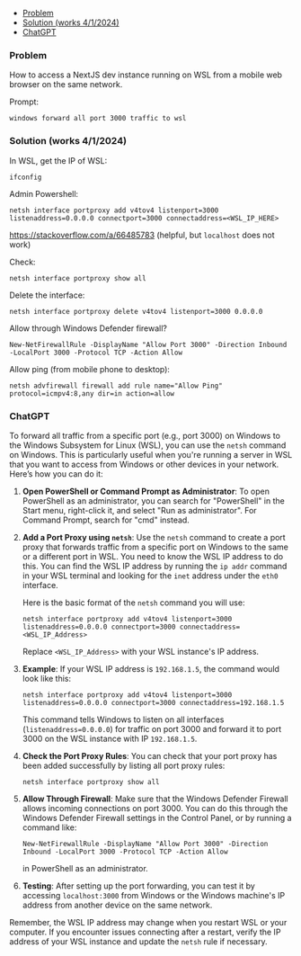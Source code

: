 - [Problem](#problem)
- [Solution (works 4/1/2024)](#solution-works-412024)
- [ChatGPT](#chatgpt)

### Problem

How to access a NextJS dev instance running on WSL from a mobile web browser on the same network.

Prompt:

```
windows forward all port 3000 traffic to wsl
```

### Solution (works 4/1/2024)

In WSL, get the IP of WSL:

```
ifconfig
```

Admin Powershell:

```
netsh interface portproxy add v4tov4 listenport=3000 listenaddress=0.0.0.0 connectport=3000 connectaddress=<WSL_IP_HERE>
```

https://stackoverflow.com/a/66485783 (helpful, but `localhost` does not work)

Check:

```
netsh interface portproxy show all
```

Delete the interface:

```
netsh interface portproxy delete v4tov4 listenport=3000 0.0.0.0
```

Allow through Windows Defender firewall?

```
New-NetFirewallRule -DisplayName "Allow Port 3000" -Direction Inbound -LocalPort 3000 -Protocol TCP -Action Allow
```

Allow ping (from mobile phone to desktop):

```
netsh advfirewall firewall add rule name="Allow Ping" protocol=icmpv4:8,any dir=in action=allow
```

### ChatGPT

To forward all traffic from a specific port (e.g., port 3000) on Windows to the Windows Subsystem for Linux (WSL), you can use the `netsh` command on Windows. This is particularly useful when you're running a server in WSL that you want to access from Windows or other devices in your network. Here’s how you can do it:

1. **Open PowerShell or Command Prompt as Administrator**: To open PowerShell as an administrator, you can search for "PowerShell" in the Start menu, right-click it, and select "Run as administrator". For Command Prompt, search for "cmd" instead.

2. **Add a Port Proxy using `netsh`**: Use the `netsh` command to create a port proxy that forwards traffic from a specific port on Windows to the same or a different port in WSL. You need to know the WSL IP address to do this. You can find the WSL IP address by running the `ip addr` command in your WSL terminal and looking for the `inet` address under the `eth0` interface.

   Here is the basic format of the `netsh` command you will use:

   ```
   netsh interface portproxy add v4tov4 listenport=3000 listenaddress=0.0.0.0 connectport=3000 connectaddress=<WSL_IP_Address>
   ```

   Replace `<WSL_IP_Address>` with your WSL instance's IP address.

3. **Example**: If your WSL IP address is `192.168.1.5`, the command would look like this:

   ```
   netsh interface portproxy add v4tov4 listenport=3000 listenaddress=0.0.0.0 connectport=3000 connectaddress=192.168.1.5
   ```

   This command tells Windows to listen on all interfaces (`listenaddress=0.0.0.0`) for traffic on port 3000 and forward it to port 3000 on the WSL instance with IP `192.168.1.5`.

4. **Check the Port Proxy Rules**: You can check that your port proxy has been added successfully by listing all port proxy rules:

   ```
   netsh interface portproxy show all
   ```

5. **Allow Through Firewall**: Make sure that the Windows Defender Firewall allows incoming connections on port 3000. You can do this through the Windows Defender Firewall settings in the Control Panel, or by running a command like:

   ```
   New-NetFirewallRule -DisplayName "Allow Port 3000" -Direction Inbound -LocalPort 3000 -Protocol TCP -Action Allow
   ```

   in PowerShell as an administrator.

6. **Testing**: After setting up the port forwarding, you can test it by accessing `localhost:3000` from Windows or the Windows machine's IP address from another device on the same network.

Remember, the WSL IP address may change when you restart WSL or your computer. If you encounter issues connecting after a restart, verify the IP address of your WSL instance and update the `netsh` rule if necessary.
